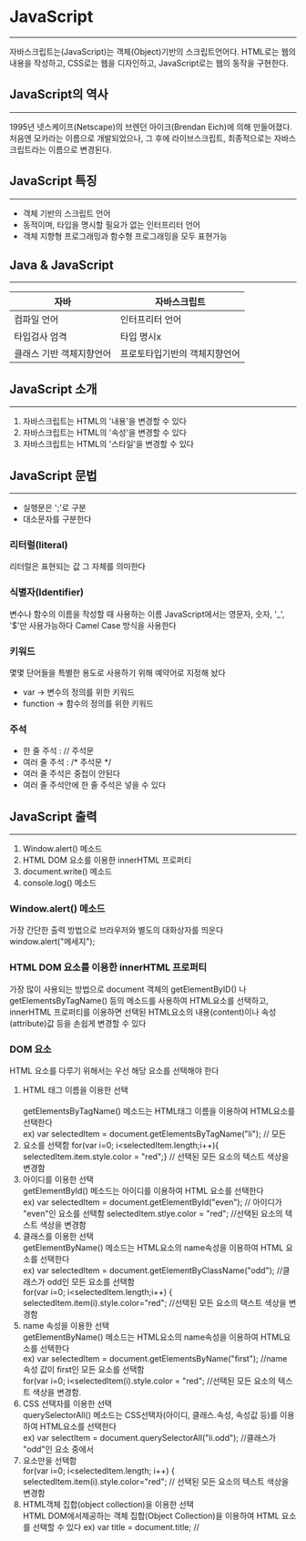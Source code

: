 # JavaScript
---
자바스크립트는(JavaScript)는 객체(Object)기반의 스크립트언어다.
HTML로는 웹의 내용을 작성하고, CSS로는 웹을 디자인하고, JavaScript로는 웹의 동작을 구현한다.

## JavaScript의 역사
---
1995년 넷스케이프(Netscape)의 브렌던 아이크(Brendan Eich)에 의해 만들어졌다.
처음엔 모카라는 이름으로 개발되었으나, 그 후에 라이브스크립트, 최종적으로는 자바스크립트라는 이름으로 변경된다.

## JavaScript 특징
---
* 객체 기반의 스크립트 언어
* 동적이며, 타입을 명시할 필요가 없는 인터프리터 언어
* 객체 지향형 프로그래밍과 함수형 프로그래밍을 모두 표현가능

## Java & JavaScript
---
|자바|자바스크립트|
|--|--|
|컴파일 언어|인터프리터 언어|
|타입검사 엄격|타입 명시x|
|클래스 기반 객체지향언어|프로토타입기반의 객체지향언어|

## JavaScript 소개
---
1. 자바스크립트는 HTML의 '내용'을 변경할 수 있다
2. 자바스크립트는 HTML의 '속성'을 변경할 수 있다
3. 자바스크립트는 HTML의 '스타일'을 변경할 수 있다 

## JavaScript 문법
---
* 실행문은 ';'로 구분
* 대소문자를 구분한다
### 리터럴(literal)
리터럴은 표현되는 값 그 자체를 의미한다
### 식별자(Identifier)
변수나 함수의 이름을 작성할 때 사용하는 이름
JavaScript에서는 영문자, 숫자, '_', '$'만 사용가능하다
Camel Case 방식을 사용한다
### 키워드
몇몇 단어들을 특별한 용도로 사용하기 위해 예약어로 지정해 놨다
- var -> 변수의 정의를 위한 키워드
- function -> 함수의 정의를 위한 키워드
### 주석
* 한 줄 주석 : // 주석문
* 여러 줄 주석 : /* 주석문 */
* 여러 줄 주석은 중첩이 안된다
* 여러 줄 주석안에 한 줄 주석은 넣을 수 있다

## JavaScript 출력
---
1. Window.alert() 메소드
2. HTML DOM 요소를 이용한 innerHTML 프로퍼티
3. document.write() 메소드
4. console.log() 메소드

### Window.alert() 메소드
가장 간단한 출력 방법으로 브라우저와 별도의 대화상자를 띄운다  
  window.alert("메세지");

### HTML DOM 요소를 이용한 innerHTML 프로퍼티
가장 많이 사용되는 방법으로 document 객체의 getElementByID() 나 getElementsByTagName() 등의 메소드를 사용하여 HTML요소를 선택하고,
innerHTML 프로퍼티를 이용하면 선택된 HTML요소의 내용(content)이나 속성(attribute)값 등을 손쉽게 변경할 수 있다

### DOM 요소
HTML 요소를 다루기 위해서는 우선 해당 요소를 선택해야 한다
1. HTML 태그 이름을 이용한 선택<br/>  
  getElementsByTagName() 메소드는 HTML태그 이름을 이용하여 HTML요소를 선택한다  
  ex) var selectedItem = document.getElementsByTagName("li");  // 모든 <li>요소를 선택함
      for(var i=0; i<selectedItem.length;i++){  
        selectedItem.item.style.color = "red";}   // 선택된 모든 요소의 텍스트 색상을 변경함 
2. 아이디를 이용한 선택  
  getElementById() 메소드는 아이디를 이용하여 HTML 요소를 선택한다  
  ex) var selectedItem = document.getElementById("even"); // 아이디가 "even"인 요소를 선택함
      selectedItem.stlye.color = "red"; //선택된 요소의 텍스트 색상을 변경함  
3. 클래스를 이용한 선택  
  getElementByName() 메소드는 HTML요소의 name속성을 이용하여 HTML 요소를 선택한다  
  ex) var selectedItem = document.getElementByClassName("odd"); //클래스가 odd인 모든 요소를 선택함  
      for(var i=0; i<selectedItem.length;i++) {                                                
          selectedItem.item(i).style.color="red"; //선택된 모든 요소의 택스트 색상을 변경함  
4. name 속성을 이용한 선택  
  getElementByName() 메소드는 HTML요소의 name속성을 이용하여 HTML요소를 선택한다  
  ex) var selectedItem = document.getElementsByName("first"); //name 속성 값이 first인 모든 요소를 선택함  
  for(var i=0; i<selectedItem(i).style.color = "red"; //선택된 모든 요소의 텍스트 색상을 변경함.  
5. CSS 선택자를 이용한 선택  
  querySelectorAll() 메소드는 CSS선택자(아이디, 클래스.속성, 속성값 등)를 이용하여 HTML요소를 선택한다                                                
  ex) var selectItem = document.querySelectorAll("li.odd");  //클래스가 "odd"인 요소 중에서 <li>요소만을 선택함  
      for(var i=0; i<selectedItem.length; i++) {  
          selectedItem.item(i).style.color="red"; // 선택된 모든 요소의 텍스트 색상을 변경함                                            
6. HTML객체 집합(object collection)을 이용한 선택  
  HTML DOM에서제공하는 객체 집합(Object Collection)을 이용하여 HTML 요소를 선택할 수 있다
  ex) var title = document.title; // <title> 요소를 선택함  
      document.write(title);  
  ---
  ### DOM요소의 내용변경
  ---
  HTML DOM을 이용하면 HTML 요소의 내용(content)이나 속성값 등을 손쉽게 변경할 수 있다  
  ex) var str = document.getElementById("test");  
      str.innerHTML = "이문장으로 바꿉니다";  
  HTML 요소의 속성 이름을 이용하면 속성값도 변경할 수 있다  
  ex) var link = document.getElementById("link");     // 아이디가 "link"인 요소를 선택함    
      link.href = "/javascript/intro"; // 해당 요소의 href 속성값을 변경  
      link.innerHTML = "자바스크립트 수업 바로가기!";  // 해당 요소의 내용을 변경함
 





